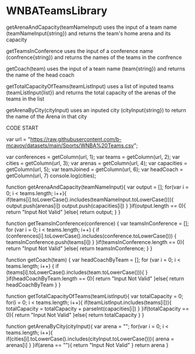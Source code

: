 # WNBATeamsLibrary


getArenaAndCapacity(teamNameInput) uses the input of a team name (teamNameInput{string}) and returns the team's home arena and its capacity

getTeamsInConference uses the input of a conference name (confrence{string}) and returns the names of the teams in the confrence

getCoach(team) uses the input of a team name (team{string}) and returns the name of the head coach

getTotalCapacityOfTeams(teamListInput) uses a list of inputed teams (teamListInput{list}) and returns the total capacity of the arenas of the teams in the list

getArenaByCity(cityInput) uses an inputed city (cityInput{string}) to return the name of the Arena in that city

CODE START


var url = "https://raw.githubusercontent.com/b-mcavoy/datasets/main/Sports/WNBA%20Teams.csv";

var conferences = getColumn(url, 1);
var teams = getColumn(url, 2);
var cities = getColumn(url, 3);
var arenas = getColumn(url, 4);
 var capacities = getColumn(url, 5);
var teamJoined = getColumn(url, 6);
var headCoach = getColumn(url, 7)
console.log(cities);


function getArenaAndCapacity(teamNameInput){
  var output = [];
  for(var i = 0; i < teams.length; i++){
    if(teams[i].toLowerCase().includes(teamNameInput.toLowerCase())){
      output.push(arenas[i])
      output.push(capacities[i])
    }
  }if(output.length == 0){
    return "Input Not Valid"
}else{
  return output;
}
}


  function getTeamsInConference(conference) {
  var teamsInConference = [];
  for (var i = 0; i < teams.length; i++) {
    if (conferences[i].toLowerCase().includes(conference.toLowerCase())) {
      teamsInConference.push(teams[i])
    }
  }if(teamsInConference.length == 0){
   return "Input Not Valid"
}else{
  return teamsInConference;
  }
}


function getCoach(team) {
  var headCoachByTeam = [];
for (var i = 0; i < teams.length; i++) {
  if (teams[i].toLowerCase().includes(team.toLowerCase())){
  }
}if(headCoachByTeam.length == 0){
  return "Input Not Valid"
}else{
return headCoachByTeam
}
}


function getTotalCapacityOfTeams(teamListInput){
  var totalCapacity = 0;
  for(i = 0; i < teams.length; i++){
    if(teamListInput.includes(teams[i])){
      totalCapacity = totalCapacity + parseInt(capacities[i])
    }
  }if(totalCapacity == 0){
    return "Input Not Valid"
  }else{
    return totalCapacity
  }
}


function getArenaByCity(cityInput){
  var arena = "";
  for(var i = 0; i < teams.length; i++){
    if(cities[i].toLowerCase().includes(cityInput.toLowerCase())){
      arena = arenas[i]
    }
  }if(arena == ""){
    return "Input Not Valid"
  }
  return arena
}
